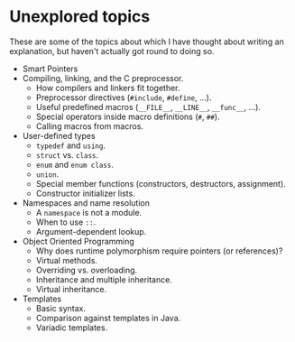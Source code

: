 Unexplored topics
=================

These are some of the topics about which I have thought about writing an
explanation, but haven't actually got round to doing so.

  * Smart Pointers
  * Compiling, linking, and the C preprocessor.
    * How compilers and linkers fit together.
    * Preprocessor directives (`#include`, `#define`, ...).
    * Useful predefined macros (`__FILE__`, `__LINE__`, `__func__`, ...).
    * Special operators inside macro definitions (`#`, `##`).
    * Calling macros from macros.
  * User-defined types
    * `typedef` and `using`.
    * `struct` vs. `class`.
    * `enum` and `enum class`.
    * `union`.
    * Special member functions (constructors, destructors, assignment).
    * Constructor initializer lists.
  * Namespaces and name resolution
    * A `namespace` is not a module.
    * When to use `::`.
    * Argument-dependent lookup.
  * Object Oriented Programming
    * Why does runtime polymorphism require pointers (or references)?
    * Virtual methods.
    * Overriding vs. overloading.
    * Inheritance and multiple inheritance.
    * Virtual inheritance.
  * Templates
    * Basic syntax.
    * Comparison against templates in Java.
    * Variadic templates.
